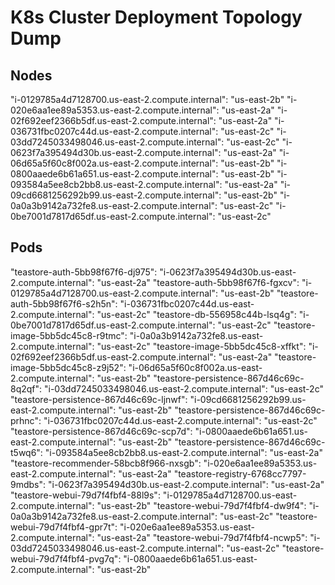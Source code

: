 # K8s Cluster Deployment Topology Dump

## Nodes

"i-0129785a4d7128700.us-east-2.compute.internal": "us-east-2b"
"i-020e6aa1ee89a5353.us-east-2.compute.internal": "us-east-2a"
"i-02f692eef2366b5df.us-east-2.compute.internal": "us-east-2a"
"i-036731fbc0207c44d.us-east-2.compute.internal": "us-east-2c"
"i-03dd7245033498046.us-east-2.compute.internal": "us-east-2c"
"i-0623f7a395494d30b.us-east-2.compute.internal": "us-east-2a"
"i-06d65a5f60c8f002a.us-east-2.compute.internal": "us-east-2b"
"i-0800aaede6b61a651.us-east-2.compute.internal": "us-east-2b"
"i-093584a5ee8cb2bb8.us-east-2.compute.internal": "us-east-2a"
"i-09cd6681256292b99.us-east-2.compute.internal": "us-east-2b"
"i-0a0a3b9142a732fe8.us-east-2.compute.internal": "us-east-2c"
"i-0be7001d7817d65df.us-east-2.compute.internal": "us-east-2c"

## Pods

"teastore-auth-5bb98f67f6-dj975": "i-0623f7a395494d30b.us-east-2.compute.internal": "us-east-2a"
"teastore-auth-5bb98f67f6-fgxcv": "i-0129785a4d7128700.us-east-2.compute.internal": "us-east-2b"
"teastore-auth-5bb98f67f6-s2h5n": "i-036731fbc0207c44d.us-east-2.compute.internal": "us-east-2c"
"teastore-db-556958c44b-lsq4g": "i-0be7001d7817d65df.us-east-2.compute.internal": "us-east-2c"
"teastore-image-5bb5dc45c8-r9tmc": "i-0a0a3b9142a732fe8.us-east-2.compute.internal": "us-east-2c"
"teastore-image-5bb5dc45c8-xffkt": "i-02f692eef2366b5df.us-east-2.compute.internal": "us-east-2a"
"teastore-image-5bb5dc45c8-z9j52": "i-06d65a5f60c8f002a.us-east-2.compute.internal": "us-east-2b"
"teastore-persistence-867d46c69c-8q2qf": "i-03dd7245033498046.us-east-2.compute.internal": "us-east-2c"
"teastore-persistence-867d46c69c-ljnwf": "i-09cd6681256292b99.us-east-2.compute.internal": "us-east-2b"
"teastore-persistence-867d46c69c-prhnc": "i-036731fbc0207c44d.us-east-2.compute.internal": "us-east-2c"
"teastore-persistence-867d46c69c-scp7d": "i-0800aaede6b61a651.us-east-2.compute.internal": "us-east-2b"
"teastore-persistence-867d46c69c-t5wq6": "i-093584a5ee8cb2bb8.us-east-2.compute.internal": "us-east-2a"
"teastore-recommender-58bcb8f966-nxsgb": "i-020e6aa1ee89a5353.us-east-2.compute.internal": "us-east-2a"
"teastore-registry-6768cc7797-9mdbs": "i-0623f7a395494d30b.us-east-2.compute.internal": "us-east-2a"
"teastore-webui-79d7f4fbf4-88l9s": "i-0129785a4d7128700.us-east-2.compute.internal": "us-east-2b"
"teastore-webui-79d7f4fbf4-dw9f4": "i-0a0a3b9142a732fe8.us-east-2.compute.internal": "us-east-2c"
"teastore-webui-79d7f4fbf4-gpr7t": "i-020e6aa1ee89a5353.us-east-2.compute.internal": "us-east-2a"
"teastore-webui-79d7f4fbf4-ncwp5": "i-03dd7245033498046.us-east-2.compute.internal": "us-east-2c"
"teastore-webui-79d7f4fbf4-pvg7q": "i-0800aaede6b61a651.us-east-2.compute.internal": "us-east-2b"
